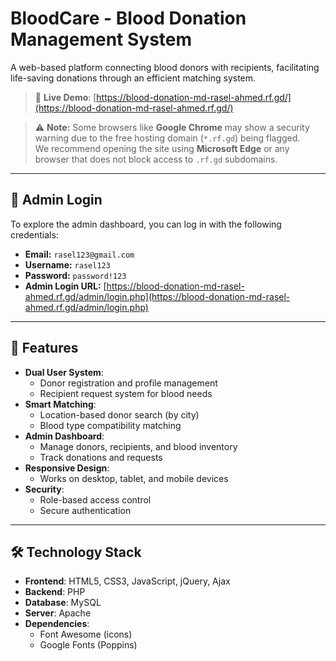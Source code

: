 # BloodCare - Blood Donation Management System

A web-based platform connecting blood donors with recipients, facilitating life-saving donations through an efficient matching system.

> 🚀 **Live Demo**: [https://blood-donation-md-rasel-ahmed.rf.gd/](https://blood-donation-md-rasel-ahmed.rf.gd/)

> ⚠️ **Note:** Some browsers like **Google Chrome** may show a security warning due to the free hosting domain (`*.rf.gd`) being flagged.  
> We recommend opening the site using **Microsoft Edge** or any browser that does not block access to `.rf.gd` subdomains.

---

## 🔐 Admin Login

To explore the admin dashboard, you can log in with the following credentials:

- **Email:** `rasel123@gmail.com`
- **Username:** `rasel123`  
- **Password:** `password!123`  
- **Admin Login URL:** [https://blood-donation-md-rasel-ahmed.rf.gd/admin/login.php](https://blood-donation-md-rasel-ahmed.rf.gd/admin/login.php)

---

## 🌟 Features

- **Dual User System**:
  - Donor registration and profile management
  - Recipient request system for blood needs
- **Smart Matching**:
  - Location-based donor search (by city)
  - Blood type compatibility matching
- **Admin Dashboard**:
  - Manage donors, recipients, and blood inventory
  - Track donations and requests
- **Responsive Design**:
  - Works on desktop, tablet, and mobile devices
- **Security**:
  - Role-based access control
  - Secure authentication

---

## 🛠️ Technology Stack

- **Frontend**: HTML5, CSS3, JavaScript, jQuery, Ajax
- **Backend**: PHP
- **Database**: MySQL
- **Server**: Apache
- **Dependencies**:
  - Font Awesome (icons)
  - Google Fonts (Poppins)
